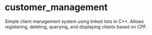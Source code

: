 # customer_management
Simple client management system using linked lists in C++. Allows registering, deleting, querying, and displaying clients based on CPF.
